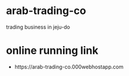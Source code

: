 # arab-trading-co
trading business in jeju-do

# online running link
<ul><li>https://arab-trading-co.000webhostapp.com</li></ul>
